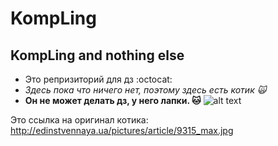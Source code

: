 # KompLing
## KompLing and nothing else
* Это репризиторий для дз :octocat:
* *Здесь пока что ничего нет, поэтому здесь есть котик :scream_cat:*
* **Он не может делать дз, у него лапки. :cat:**
![alt text](http://edinstvennaya.ua/pictures/article/9315_max.jpg "Logo Title Text 1")

Это ссылка на оригинал котика: http://edinstvennaya.ua/pictures/article/9315_max.jpg
